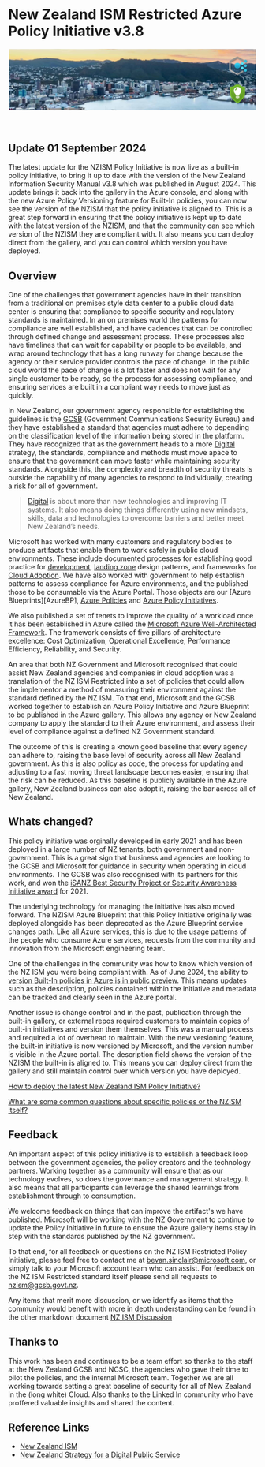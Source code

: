 # New Zealand ISM Restricted Azure Policy Initiative v3.8
![banner]

<br/>

## Update 01 September 2024
The latest update for the NZISM Policy Initiative is now live as a built-in policy initiative, to bring it up to date with the version of the New Zealand Information Security Manual v3.8 which was published in August 2024.  This update brings it back into the gallery in the Azure console, and along with the new Azure Policy Versioning feature for Built-In policies, you can now see the version of the NZISM that the policy initiative is aligned to.  This is a great step forward in ensuring that the policy initiative is kept up to date with the latest version of the NZISM, and that the community can see which version of the NZISM they are compliant with.  It also means you can deploy direct from the gallery, and you can control which version you have deployed.

## Overview
One of the challenges that government agencies have in their transition from a traditional on premises style data center to a public cloud data center is ensuring that compliance to specific security and regulatory standards is maintained.  In an on premises world the patterns for compliance are well established, and have cadences that can be controlled through defined change and assessment process.  These processes also have timelines that can wait for capability or people to be available, and wrap around technology that has a long runway for change because the agency or their service provider controls the pace of change.  In the public cloud world the pace of change is a lot faster and does not wait for any single customer to be ready, so the process for assessing compliance, and ensuring services are built in a compliant way needs to move just as quickly.

In New Zealand, our government agency responsible for establishing the guidelines is the [GCSB] (Government Communications Security Bureau) and they have established a standard that agencies must adhere to depending on the classification level of the information being stored in the platform.  They have recognized that as the government heads to a more [Digital][NZGovDigital] strategy, the standards, compliance and methods must move apace to ensure that the government can move faster while maintaining security standards.  Alongside this, the complexity and breadth of security threats is outside the capability of many agencies to respond to individually, creating a risk for all of government.

> [Digital][NZGovDigital] is about more than new technologies and improving IT systems. It also means doing things differently using new mindsets, skills, data and technologies to overcome barriers and better meet New Zealand’s needs.

Microsoft has worked with many customers and regulatory bodies to produce artifacts that enable them to work safely in public cloud environments.  These include documented processes for establishing good practice for [development][AppArch], [landing zone][LZ] design patterns, and frameworks for [Cloud Adoption][CAF].  We have also worked with government to help establish patterns to assess compliance for Azure environments, and the published those to be consumable via the Azure Portal.  Those objects are our [Azure Blueprints][AzureBP], [Azure Policies][AzurePolicy] and [Azure Policy Initiatives][AzurePolicyInit].

We also published a set of tenets to improve the quality of a workload once it has been established in Azure called the [Microsoft Azure Well-Architected Framework][WAF].  The framework consists of five pillars of architecture excellence: Cost Optimization, Operational Excellence, Performance Efficiency, Reliability, and Security.

An area that both NZ Government and Microsoft recognised that could assist New Zealand agencies and companies in cloud adoption was a translation of the NZ ISM Restricted into a set of policies that could allow the implementor a method of measuring their environment against the standard defined by the NZ ISM.  To that end, Microsoft and the GCSB worked together to establish an Azure Policy Initiative and Azure Blueprint to be published in the Azure gallery.  This allows any agency or New Zealand company to apply the standard to their Azure environment, and assess their level of compliance against a defined NZ Government standard.

The outcome of this is creating a known good baseline that every agency can adhere to, raising the base level of security across all New Zealand government.  As this is also policy as code, the process for updating and adjusting to a fast moving threat landscape becomes easier, ensuring that the risk can be reduced.  As this baseline is publicly available in the Azure gallery, New Zealand business can also adopt it, raising the bar across all of New Zealand.

## Whats changed?

This policy initiative was orginally developed in early 2021 and has been deployed in a large number of NZ tenants, both government and non-government.  This is a great sign that business and agencies are looking to the GCSB and Microsoft for guidance in security when operating in cloud environments.  The GCSB was also recognised with its partners for this work, and won the [iSANZ Best Security Project or Security Awareness Initiative award][isanz] for 2021.

The underlying technology for managing the initiative has also moved forward.  The NZISM Azure Blueprint that this Policy Initiative originally was deployed alongside has been deprecated as the Azure Blueprint service changes path.  Like all Azure services, this is due to the usage patterns of the people who consume Azure services, requests from the community and innovation from the Microsoft engineering team.  

One of the challenges in the community was how to know which version of the NZ ISM you were being compliant with.  As of June 2024, the ability to [version Built-In policies in Azure is in public preview][AzurePolicyVersioning].  This means updates such as the description, policies contained within the initiative and metadata can be tracked and clearly seen in the Azure portal.

Another issue is change control and in the past, publication through the built-in gallery, or external repos required customers to maintain copies of built-in initiatives and version them themselves.  This was a manual process and required a lot of overhead to maintain.  With the new versioning feature, the built-in initiative is now versioned by Microsoft, and the version number is visible in the Azure portal.  The description field shows the version of the NZISM the built-in is aligned to. This means you can deploy direct from the gallery and still maintain control over which version you have deployed.

[How to deploy the latest New Zealand ISM Policy Initiative?][nzismdeployment]

[What are some common questions about specific policies or the NZISM itself?][nzismdiscussion]

## Feedback
An important aspect of this policy initiative is to establish a feedback loop between the government agencies, the policy creators and the technology partners.  Working together as a community will ensure that as our technology evolves, so does the governance and management strategy.  It also means that all participants can leverage the shared learnings from establishment through to consumption.

We welcome feedback on things that can improve the artifact's we have published.  Microsoft will be working with the NZ Government to continue to update the Policy Initiative in future to ensure the Azure gallery items stay in step with the standards published by the NZ government.

To that end, for all feedback or questions on the NZ ISM Restricted Policy Initiative, please feel free to contact me at bevan.sinclair@microsoft.com, or simply talk to your Microsoft account team who can assist.  For feedback on the NZ ISM Restricted standard itself please send all requests to nzism@gcsb.govt.nz.

Any items that merit more discussion, or we identify as items that the community would benefit with more in depth understanding can be found in the other markdown document [NZ ISM Discussion][NZISMDiscussion]

## Thanks to
This work has been and continues to be a team effort so thanks to the staff at the New Zealand GCSB and NCSC, the agencies who gave their time to pilot the policies, and the internal Microsoft team.  Together we are all working towards setting a great baseline of security for all of New Zealand in the (long white) Cloud.  Also thanks to the Linked In community who have proffered valuable insights and shared the content.

## Reference Links
* [New Zealand ISM][NZISM]
* [New Zealand Strategy for a Digital Public Service][NZGovDigital]

<!-- Local -->
[Banner]: images/banner-w.png
[Blueprint]: images/blueprint.png
[Management]: images/management.png
[Dashboard]: images/securitydashboard.png
[nzismdeployment]: https://github.com/BevanSin/nzismdocs/blob/master/nzismdeployment.md
[nzismdiscussion]: https://github.com/BevanSin/nzismdocs/blob/master/nzismdiscussion.md

<!-- External -->
[NZISM]: https://www.nzism.gcsb.govt.nz/ism-document
[AzurePolicy]: https://docs.microsoft.com/en-us/azure/governance/policy/overview/
[AzurePolicyInit]: https://docs.microsoft.com/en-us/azure/governance/policy/overview#initiative-definition
[AzurePolicyScope]: https://docs.microsoft.com/en-us/azure/governance/policy/concepts/scope
[ARMTemplate]: https://docs.microsoft.com/en-us/azure/azure-resource-manager/templates/
[AzureRG]: https://docs.microsoft.com/en-us/azure/azure-resource-manager/management/overview#resource-groups
[AzureRBAC]: https://docs.microsoft.com/en-us/azure/role-based-access-control/overview
[GCSB]: https://www.gcsb.govt.nz/
[NZISMPolicy]: https://docs.microsoft.com/en-us/azure/governance/policy/samples/new-zealand-ism
[NZGovCC]: https://docs.microsoft.com/en-us/compliance/regulatory/offering-nz-cc-framework-nz
[NZGovDigital]: https://www.digital.govt.nz/digital-government/strategy/strategy-summary/strategy-for-a-digital-public-service/
[WAF]: https://docs.microsoft.com/en-us/azure/architecture/framework/
[CAF]: https://docs.microsoft.com/en-us/azure/cloud-adoption-framework/
[LZ]: https://docs.microsoft.com/en-us/azure/cloud-adoption-framework/ready/landing-zone/
[AppArch]: https://docs.microsoft.com/en-us/azure/architecture/guide/
[AzureDataRest]: https://docs.microsoft.com/en-us/azure/security/fundamentals/encryption-atrest
[AzureResLock]: https://docs.microsoft.com/en-us/azure/governance/blueprints/concepts/resource-locking
[AzurePolicyBuiltin]: https://docs.microsoft.com/en-us/azure/governance/policy/samples/built-in-policies
[AzurePolEvaluate]: https://docs.microsoft.com/en-us/azure/governance/policy/concepts/evaluate-impact
[AzurePolascode]: https://docs.microsoft.com/en-us/azure/governance/policy/concepts/policy-as-code
[DfCRegComp]: https://docs.microsoft.com/en-us/azure/defender-for-cloud/regulatory-compliance-dashboard
[AzurePolicyWorkflow]: https://docs.microsoft.com/en-us/azure/governance/policy/media/policy-as-code/policy-as-code-workflow.png
[NZISMDiscussion]: https://github.com/BevanSin/nzismdocs/blob/master/nzismdiscussion.md
[CAF-GOV]: https://docs.microsoft.com/en-us/azure/cloud-adoption-framework/govern/guides/standard/security-baseline-improvement
[isanz]: https://www.isanz.org.nz/#entries
[AzurePolicyVersioning]: https://techcommunity.microsoft.com/t5/azure-governance-and-management/public-preview-announcement-azure-policy-built-in-versioning/ba-p/4186105